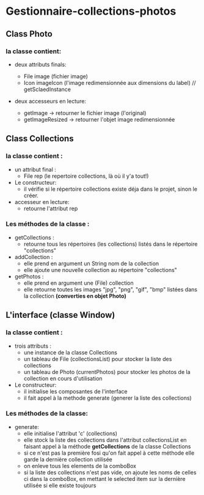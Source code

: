 # Gestionnaire-collections-photos

## Class Photo
### la classe contient: 
- deux attributs finals: 
  - File image (fichier image) 
  - Icon imageIcon (l'image redimensionnée aux dimensions du label) // getSclaedInstance

- deux accesseurs en lecture: 
  - getImage -> retourner le fichier image (l'original) 
  - getImageResized -> retourner l'objet image redimensionnée 

## Class Collections 
### la classe contient : 
- un attribut final : 
  - File rep (le repertoire collections, là où il y'a tout!)
- Le constructeur: 
  - il vérifie si le répertoire collections existe déja dans le projet, sinon le créer.
- accesseur en lecture: 
  - retourne l'attribut rep
### Les méthodes de la classe : 
  - getCollections : 
    - retourne tous les répertoires (les collections) listés dans le répertoire "collections" 
  - addCollection : 
    - elle prend en argument un String nom de la collection 
    - elle ajoute une nouvelle collection au répertoire "collections" 
  - getPhotos : 
    - elle prend en argument une (File) collection
    - elle retourne toutes les images "jpg", "png", "gif", "bmp" listées dans la collection <strong> (converties en objet Photo) </strong>

## L'interface (classe Window)
### la classe contient : 
- trois attributs : 
  - une instance de la classe Collections
  - un tableau de File (collectionsList) pour stocker la liste des collections 
  - un tableau de Photo (currentPhotos) pour stocker les photos de la collection en cours d'utilisation
- Le constructeur: 
  - il initialise les composantes de l'interface 
  - il fait appel à la methode generate (generer la liste des collections) 
### Les méthodes de la classe: 
- generate: 
  - elle initialise l'attribut 'c' (collections)
  - elle stock la liste des collections dans l'attribut collectionsList en faisant appel à la méthode <strong>getCollections</strong> de la classe Collections
  - si ce n'est pas la première fosi qu'on fait appel à cette méthode elle garde la dernière collection utilisée
  - on enleve tous les elements de la comboBox 
  - si la liste des collections n'est pas vide, on ajoute les noms de celles ci dans la comboBox, en mettant le selected item sur la dernière utilisée si elle existe toujours 
